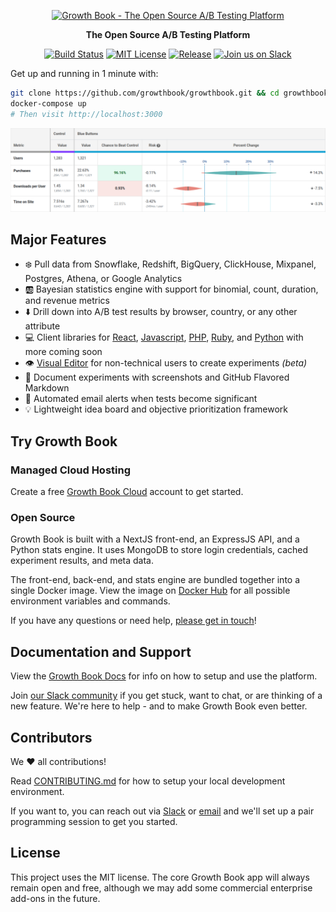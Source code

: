 <p align="center"><a href="https://www.growthbook.io"><img src="https://www.growthbook.io/logos/growthbook-logo@2x.png" width="400px" alt="Growth Book - The Open Source A/B Testing Platform" /></a></p>
<p align="center"><b>The Open Source A/B Testing Platform</b></p>
<p align="center">
    <a href="https://github.com/growthbook/growthbook/actions/workflows/ci.yml"><img src="https://img.shields.io/github/workflow/status/growthbook/growthbook/CI" alt="Build Status" height="22"/></a>
    <a href="https://github.com/growthbook/growthbook/blob/main/LICENSE"><img src="https://img.shields.io/github/license/growthbook/growthbook" alt="MIT License" height="22"/></a>
    <a href="https://github.com/growthbook/growthbook/releases"><img src="https://img.shields.io/github/v/release/growthbook/growthbook?color=blue&sort=semver" alt="Release" height="22"/></a>
    <a href="https://join.slack.com/t/growthbookusers/shared_invite/zt-oiq9s1qd-dHHvw4xjpnoRV1QQrq6vUg"><img src="https://img.shields.io/badge/slack-join-E01E5A?logo=slack" alt="Join us on Slack" height="22"/></a>
</p>

Get up and running in 1 minute with:

```sh
git clone https://github.com/growthbook/growthbook.git && cd growthbook
docker-compose up
# Then visit http://localhost:3000
```

![Growth Book Results Screenshot](packages/docs/public/images/results-table.png)

## Major Features

- ❄️ Pull data from Snowflake, Redshift, BigQuery, ClickHouse, Mixpanel, Postgres, Athena, or Google Analytics
- 🆎 Bayesian statistics engine with support for binomial, count, duration, and revenue metrics
- ⬇️ Drill down into A/B test results by browser, country, or any other attribute
- 💻 Client libraries for [React](https://github.com/growthbook/growthbook-react), [Javascript](https://github.com/growthbook/growthbook-js), [PHP](https://github.com/growthbook/growthbook-php), [Ruby](https://github.com/growthbook/growthbook-ruby), and [Python](https://github.com/growthbook/growthbook-python) with more coming soon
- 👁️ [Visual Editor](https://docs.growthbook.io/app/visual) for non-technical users to create experiments _(beta)_
- 📝 Document experiments with screenshots and GitHub Flavored Markdown
- 🔔 Automated email alerts when tests become significant
- 💡 Lightweight idea board and objective prioritization framework

## Try Growth Book

### Managed Cloud Hosting

Create a free [Growth Book Cloud](https://app.growthbook.io) account to get started.

### Open Source

Growth Book is built with a NextJS front-end, an ExpressJS API, and a Python stats engine. It uses MongoDB to store login credentials, cached experiment results, and meta data.

The front-end, back-end, and stats engine are bundled together into a single Docker image. View the image on [Docker Hub](https://hub.docker.com/r/growthbook/growthbook) for all possible environment variables and commands.

If you have any questions or need help, [please get in touch](mailto:hello@growthbook.io)!

## Documentation and Support

View the [Growth Book Docs](https://docs.growthbook.io) for info on how to setup and use the platform.

Join [our Slack community](https://join.slack.com/t/growthbookusers/shared_invite/zt-oiq9s1qd-dHHvw4xjpnoRV1QQrq6vUg) if you get stuck, want to chat, or are thinking of a new feature. We're here to help - and to make Growth Book even better.

## Contributors

We ❤️ all contributions!

Read [CONTRIBUTING.md](/CONTRIBUTING.md) for how to setup your local development environment.

If you want to, you can reach out via [Slack](https://join.slack.com/t/growthbookusers/shared_invite/zt-oiq9s1qd-dHHvw4xjpnoRV1QQrq6vUg) or [email](mailto:hello@growthbook.io) and we'll set up a pair programming session to get you started.

## License

This project uses the MIT license. The core Growth Book app will always remain open and free, although we may add some commercial enterprise add-ons in the future.

